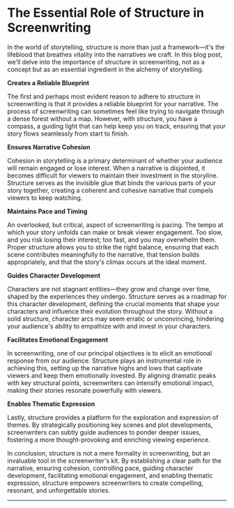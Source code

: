 # The Essential Role of Structure in Screenwriting

In the world of storytelling, structure is more than just a framework—it's the lifeblood that breathes vitality into the narratives we craft. In this blog post, we'll delve into the importance of structure in screenwriting, not as a concept but as an essential ingredient in the alchemy of storytelling.

**Creates a Reliable Blueprint**

The first and perhaps most evident reason to adhere to structure in screenwriting is that it provides a reliable blueprint for your narrative. The process of screenwriting can sometimes feel like trying to navigate through a dense forest without a map. However, with structure, you have a compass, a guiding light that can help keep you on track, ensuring that your story flows seamlessly from start to finish.

**Ensures Narrative Cohesion**

Cohesion in storytelling is a primary determinant of whether your audience will remain engaged or lose interest. When a narrative is disjointed, it becomes difficult for viewers to maintain their investment in the storyline. Structure serves as the invisible glue that binds the various parts of your story together, creating a coherent and cohesive narrative that compels viewers to keep watching.

**Maintains Pace and Timing**

An overlooked, but critical, aspect of screenwriting is pacing. The tempo at which your story unfolds can make or break viewer engagement. Too slow, and you risk losing their interest; too fast, and you may overwhelm them. Proper structure allows you to strike the right balance, ensuring that each scene contributes meaningfully to the narrative, that tension builds appropriately, and that the story's climax occurs at the ideal moment.

**Guides Character Development**

Characters are not stagnant entities—they grow and change over time, shaped by the experiences they undergo. Structure serves as a roadmap for this character development, defining the crucial moments that shape your characters and influence their evolution throughout the story. Without a solid structure, character arcs may seem erratic or unconvincing, hindering your audience's ability to empathize with and invest in your characters.

**Facilitates Emotional Engagement**

In screenwriting, one of our principal objectives is to elicit an emotional response from our audience. Structure plays an instrumental role in achieving this, setting up the narrative highs and lows that captivate viewers and keep them emotionally invested. By aligning dramatic peaks with key structural points, screenwriters can intensify emotional impact, making their stories resonate powerfully with viewers.

**Enables Thematic Expression**

Lastly, structure provides a platform for the exploration and expression of themes. By strategically positioning key scenes and plot developments, screenwriters can subtly guide audiences to ponder deeper issues, fostering a more thought-provoking and enriching viewing experience.

In conclusion, structure is not a mere formality in screenwriting, but an invaluable tool in the screenwriter's kit. By establishing a clear path for the narrative, ensuring cohesion, controlling pace, guiding character development, facilitating emotional engagement, and enabling thematic expression, structure empowers screenwriters to create compelling, resonant, and unforgettable stories.

---
